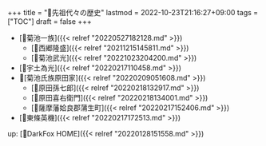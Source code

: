 +++
title = "📂先祖代々の歴史"
lastmod = 2022-10-23T21:16:27+09:00
tags = ["TOC"]
draft = false
+++

-   [📝菊池一族]({{< relref "20220527182128.md" >}})
    -   [📝西郷隆盛]({{< relref "20211215145811.md" >}})
    -   [📝菊池武光]({{< relref "20221023204200.md" >}})
-   [📝宇土為光]({{< relref "20220217110458.md" >}})
-   📝[菊池氏族原田家]({{< relref "20220209051608.md" >}})
    -   [📝原田孫七郎]({{< relref "20220218132917.md" >}})
    -   [📝原田喜右衛門]({{< relref "20220218134001.md" >}})
    -   [📝薩摩藩姶良郡蒲生町]({{< relref "20220217152406.md" >}})
-   [📝東條英機]({{< relref "20220217172513.md" >}})

up: [🦊DarkFox HOME]({{< relref "20220128151558.md" >}})

